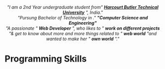 <p align="center" dir="auto">
  <em>"I am a 2nd Year undergraduate student from"
    <a href="hbtu.ac.in" rel="nofollow"><b>Harcourt Butler Technical University</b></a>
    ", India."
    <br>
    "Pursung Bachelor of Technology in ."
    <b>"Computer Science and Engineering"</b>
    <br>
    "A passionate "
    <b>Web Developer</b>
    ", who likes to "
    <b>work on different projects</b>
    "& get to know about more and more things related to "
    <b>web world</b>
    "and wanted to make her "
    <b>own world</b>
    "."
  </em>
 </p>

  

<h1> Programming Skills</h1>


